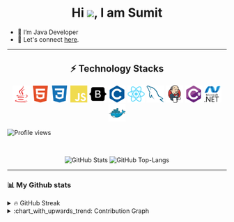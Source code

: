 <h1 align="center">Hi <img src="https://raw.githubusercontent.com/MartinHeinz/MartinHeinz/master/wave.gif" width="30px">, I am Sumit</h1>

- 🌱 I’m Java Developer
- 🎉 Let's connect [here](https://www.linkedin.com/in/sumitbonde/).

<hr>
<h2 align="center"> ⚡️ Technology Stacks </h2>
<p align="center">
<img height="40" src="https://github.com/devicons/devicon/blob/master/icons/java/java-plain.svg">
<img height="40" src="https://github.com/devicons/devicon/blob/master/icons/html5/html5-plain.svg">
<img height="40" src="https://github.com/devicons/devicon/blob/master/icons/css3/css3-plain.svg">
<img height="40" src="https://github.com/devicons/devicon/blob/master/icons/javascript/javascript-plain.svg">
<img height="40" src="https://github.com/devicons/devicon/blob/master/icons/bootstrap/bootstrap-plain.svg">
<img height="40" src="https://github.com/devicons/devicon/blob/master/icons/c/c-plain.svg">
<img height="40" src="https://github.com/devicons/devicon/blob/master/icons/react/react-original.svg">
<img height="40" src="https://github.com/devicons/devicon/blob/master/icons/mysql/mysql-plain.svg">
<img height="40" src="https://github.com/devicons/devicon/blob/master/icons/jenkins/jenkins-original.svg">
<img height="40" src="https://github.com/devicons/devicon/blob/master/icons/csharp/csharp-original.svg">
<img height="40" src="https://github.com/devicons/devicon/blob/master/icons/dot-net/dot-net-original-wordmark.svg">
<img height="40" src="https://github.com/devicons/devicon/blob/master/icons/docker/docker-original.svg">
</p>

![Profile views](https://gpvc.arturio.dev/sumit27b)



<br />

<!-- GitHub Readme Streak Stats & Most used languages - https://github.com/coding-geek21/github-readme-streak-stats -->
<p align="center">
<img src="https://github-readme-stats.vercel.app/api?username=sumit27b&show_icons=true&theme=jolly" alt="GitHub Stats" align="center" width="48%" />
  <img src="https://github-readme-stats.vercel.app/api/top-langs/?username=sumit27b&layout=compact&theme=jolly&langs_count=10" alt="GitHub Top-Langs" align="center" width="40%" />
 </p>


<hr>

### 📊 My Github stats

<details>
  <summary>🔥 GitHub Streak</summary>
  <br/>
   <a href="https://github.com/sumit27b/github-readme-streak-stats">
   <img title="🔥 Get streak stats for your profile at git.io/streak-stats" alt="Sumit's streak" src="https://github-readme-streak-stats.herokuapp.com/?user=sumit27b&theme=jolly&hide_border=true"/>
  </a>
  <br/>
</details>

<details>
   <summary>:chart_with_upwards_trend: Contribution Graph </summary>
   <br/>
   <a href="https://github.com/sumit27b/github-readme-activity-graph"><img alt="Sumit's Activity Graph" src="https://activity-graph.herokuapp.com/graph?username=sumit27b&bg_color=1F222E&color=F8D866&line=F85D7F&point=FFFFFF&hide_border=true" /></a>
</details>   







<!--
**sumit27b/sumit27b** is a ✨ _special_ ✨ repository because its `README.md` (this file) appears on your GitHub profile.

Here are some ideas to get you started:

- 🔭 I’m currently working on ...
- 🌱 I’m currently learning C programming
- 👯 I’m looking to collaborate on ...
- 🤔 I’m looking for help with ...
- 💬 Ask me about ...
- 📫 How to reach me: ...
- 😄 Pronouns: ...
- ⚡ Fun fact: ...
-->
